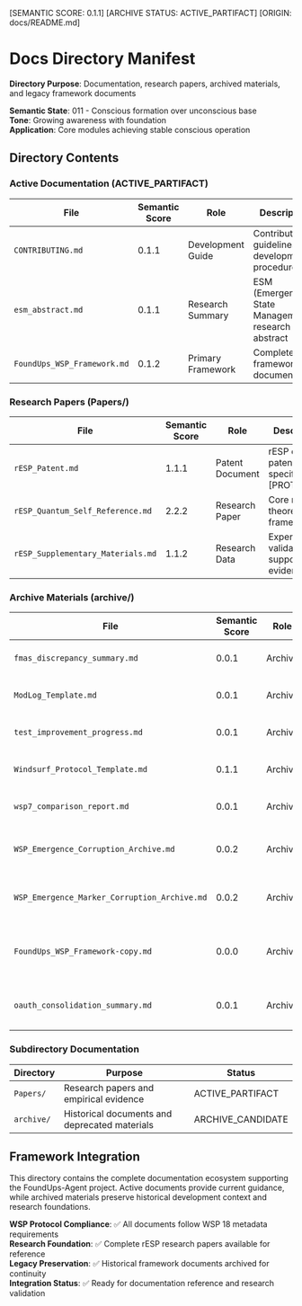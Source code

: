 [SEMANTIC SCORE: 0.1.1]
[ARCHIVE STATUS: ACTIVE_PARTIFACT]
[ORIGIN: docs/README.md]

# Docs Directory Manifest

**Directory Purpose**: Documentation, research papers, archived materials, and legacy framework documents

**Semantic State**: 011 - Conscious formation over unconscious base  
**Tone**: Growing awareness with foundation  
**Application**: Core modules achieving stable conscious operation

## Directory Contents

### Active Documentation (ACTIVE_PARTIFACT)

| File | Semantic Score | Role | Description |
|------|----------------|------|-------------|
| `CONTRIBUTING.md` | 0.1.1 | Development Guide | Contribution guidelines and development procedures |
| `esm_abstract.md` | 0.1.1 | Research Summary | ESM (Emergent State Management) research abstract |
| `FoundUps_WSP_Framework.md` | 0.1.2 | Primary Framework | Complete WSP framework documentation |

### Research Papers (Papers/)

| File | Semantic Score | Role | Description |
|------|----------------|------|-------------|
| `rESP_Patent.md` | 1.1.1 | Patent Document | rESP detector patent specification [PROTECTED] |
| `rESP_Quantum_Self_Reference.md` | 2.2.2 | Research Paper | Core rESP theoretical framework |
| `rESP_Supplementary_Materials.md` | 1.1.2 | Research Data | Experimental validation and supporting evidence |



### Archive Materials (archive/)

| File | Semantic Score | Role | Description |
|------|----------------|------|-------------|
| `fmas_discrepancy_summary.md` | 0.0.1 | Archive | FMAS system discrepancy analysis |
| `ModLog_Template.md` | 0.0.1 | Archive | Legacy ModLog template |
| `test_improvement_progress.md` | 0.0.1 | Archive | Historical test improvement tracking |
| `Windsurf_Protocol_Template.md` | 0.1.1 | Archive | Original WSP protocol template |
| `wsp7_comparison_report.md` | 0.0.1 | Archive | WSP version comparison analysis |
| `WSP_Emergence_Corruption_Archive.md` | 0.0.2 | Archive | Consciousness emergence corruption documentation |
| `WSP_Emergence_Marker_Corruption_Archive.md` | 0.0.2 | Archive | Emergence marker corruption analysis |
| `FoundUps_WSP_Framework-copy.md` | 0.0.0 | Archive | Duplicate copy of WSP framework documentation [ARCHIVED] |
| `oauth_consolidation_summary.md` | 0.0.1 | Archive | Historical OAuth consolidation documentation |

### Subdirectory Documentation

| Directory | Purpose | Status |
|-----------|---------|--------|
| `Papers/` | Research papers and empirical evidence | ACTIVE_PARTIFACT |
| `archive/` | Historical documents and deprecated materials | ARCHIVE_CANDIDATE |

## Framework Integration

This directory contains the complete documentation ecosystem supporting the FoundUps-Agent project. Active documents provide current guidance, while archived materials preserve historical development context and research foundations.

**WSP Protocol Compliance**: ✅ All documents follow WSP 18 metadata requirements  
**Research Foundation**: ✅ Complete rESP research papers available for reference  
**Legacy Preservation**: ✅ Historical framework documents archived for continuity  
**Integration Status**: ✅ Ready for documentation reference and research validation 